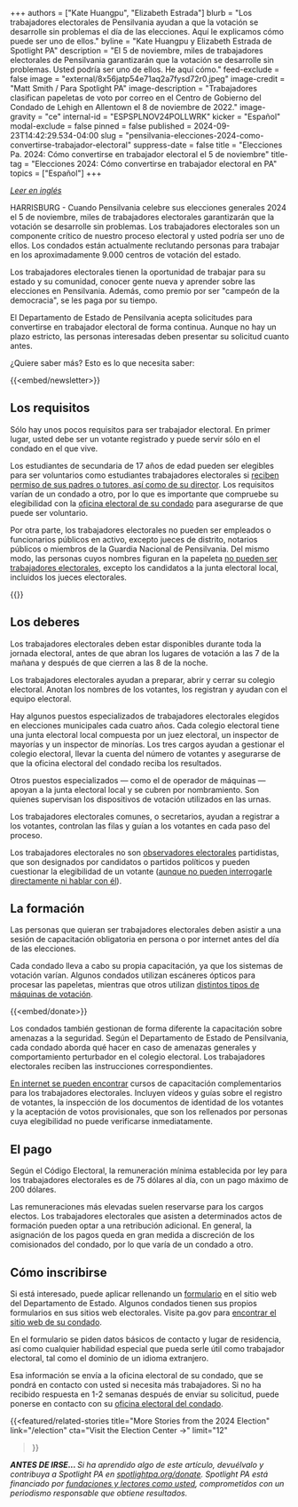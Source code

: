 +++
authors = ["Kate Huangpu", "Elizabeth Estrada"]
blurb = "Los trabajadores electorales de Pensilvania ayudan a que la votación se desarrolle sin problemas el día de las elecciones. Aquí le explicamos cómo puede ser uno de ellos."
byline = "Kate Huangpu y Elizabeth Estrada de Spotlight PA"
description = "El 5 de noviembre, miles de trabajadores electorales de Pensilvania garantizarán que la votación se desarrolle sin problemas. Usted podría ser uno de ellos. He aquí cómo."
feed-exclude = false
image = "external/8x56jatp54e71aq2a7fysd72r0.jpeg"
image-credit = "Matt Smith / Para Spotlight PA"
image-description = "Trabajadores clasifican papeletas de voto por correo en el Centro de Gobierno del Condado de Lehigh en Allentown el 8 de noviembre de 2022."
image-gravity = "ce"
internal-id = "ESPSPLNOV24POLLWRK"
kicker = "Español"
modal-exclude = false
pinned = false
published = 2024-09-23T14:42:29.534-04:00
slug = "pensilvania-elecciones-2024-como-convertirse-trabajador-electoral"
suppress-date = false
title = "Elecciones Pa. 2024: Cómo convertirse en trabajador electoral el 5 de noviembre"
title-tag = "Elecciones 2024: Cómo convertirse en trabajador electoral en PA"
topics = ["Español"]
+++

<a href="https://www.spotlightpa.org/news/2024/09/pennsylvania-general-election-2024-how-to-be-poll-worker-guide/"><em>Leer en inglés</em></a>

HARRISBURG - Cuando Pensilvania celebre sus elecciones generales 2024 el 5 de noviembre, miles de trabajadores electorales garantizarán que la votación se desarrolle sin problemas. Los trabajadores electorales son un componente crítico de nuestro proceso electoral y usted podría ser uno de ellos. Los condados están actualmente reclutando personas para trabajar en los aproximadamente 9.000 centros de votación del estado.

Los trabajadores electorales tienen la oportunidad de trabajar para su estado y su comunidad, conocer gente nueva y aprender sobre las elecciones en Pensilvania. Además, como premio por ser &#34;campeón de la democracia&#34;, se les paga por su tiempo.

El Departamento de Estado de Pensilvania acepta solicitudes para convertirse en trabajador electoral de forma continua. Aunque no hay un plazo estricto, las personas interesadas deben presentar su solicitud cuanto antes.

¿Quiere saber más? Esto es lo que necesita saber:

{{<embed/newsletter>}}

## Los requisitos

Sólo hay unos pocos requisitos para ser trabajador electoral. En primer lugar, usted debe ser un votante registrado y puede servir sólo en el condado en el que vive.

Los estudiantes de secundaria de 17 años de edad pueden ser elegibles para ser voluntarios como estudiantes trabajadores electorales si <a href="https://www.pa.gov/en/agencies/vote/recursos-en-espanol/resources-spanish/become-a-poll-worker-spanish.html">reciben permiso de sus padres o tutores, así como de su director</a>. Los requisitos varían de un condado a otro, por lo que es importante que compruebe su elegibilidad con la <a href="https://www.pa.gov/en/agencies/vote/recursos-en-espanol/contact-us-spanish/county-contact-spanish.html">oficina electoral de su condado</a> para asegurarse de que puede ser voluntario.

Por otra parte, los trabajadores electorales no pueden ser empleados o funcionarios públicos en activo, excepto jueces de distrito, notarios públicos o miembros de la Guardia Nacional de Pensilvania. Del mismo modo, las personas cuyos nombres figuran en la papeleta <a href="https://www.pa.gov/en/agencies/vote/recursos-en-espanol/resources-spanish/become-a-poll-worker-spanish.html">no pueden ser trabajadores electorales</a>, excepto los candidatos a la junta electoral local, incluidos los jueces electorales.

{{<dewey-assistant>}}

## Los deberes

Los trabajadores electorales deben estar disponibles durante toda la jornada electoral, antes de que abran los lugares de votación a las 7 de la mañana y después de que cierren a las 8 de la noche.

Los trabajadores electorales ayudan a preparar, abrir y cerrar su colegio electoral. Anotan los nombres de los votantes, los registran y ayudan con el equipo electoral.

Hay algunos puestos especializados de trabajadores electorales elegidos en elecciones municipales cada cuatro años. Cada colegio electoral tiene una junta electoral local compuesta por un juez electoral, un inspector de mayorías y un inspector de minorías. Los tres cargos ayudan a gestionar el colegio electoral, llevar la cuenta del número de votantes y asegurarse de que la oficina electoral del condado reciba los resultados.

Otros puestos especializados — como el de operador de máquinas — apoyan a la junta electoral local y se cubren por nombramiento. Son quienes supervisan los dispositivos de votación utilizados en las urnas.

Los trabajadores electorales comunes, o secretarios, ayudan a registrar a los votantes, controlan las filas y guían a los votantes en cada paso del proceso.

Los trabajadores electorales no son <a href="https://www.spotlightpa.org/news/2024/03/pennsylvania-poll-watcher-election-2024-donald-trump-explainer/">observadores electorales</a> partidistas, que son designados por candidatos o partidos políticos y pueden cuestionar la elegibilidad de un votante (<a href="https://www.vote.pa.gov/Your-Rights/Pages/Poll-Watchers.aspx">aunque no pueden interrogarle directamente ni hablar con él</a>).

## La formación

Las personas que quieran ser trabajadores electorales deben asistir a una sesión de capacitación obligatoria en persona o por internet antes del día de las elecciones.

Cada condado lleva a cabo su propia capacitación, ya que los sistemas de votación varían. Algunos condados utilizan escáneres ópticos para procesar las papeletas, mientras que otros utilizan <a href="https://www.spotlightpa.org/news/2024/02/pennsylvania-voting-machines-elections-101-prebunking/">distintos tipos de máquinas de votación</a>.

{{<embed/donate>}}

Los condados también gestionan de forma diferente la capacitación sobre amenazas a la seguridad. Según el Departamento de Estado de Pensilvania, cada condado aborda qué hacer en caso de amenazas generales y comportamiento perturbador en el colegio electoral. Los trabajadores electorales reciben las instrucciones correspondientes.

<a href="https://www.vote.pa.gov/Resources/Poll-Worker-Training/Pages/default.aspx">En internet se pueden encontrar</a> cursos de capacitación complementarios para los trabajadores electorales. Incluyen vídeos y guías sobre el registro de votantes, la inspección de los documentos de identidad de los votantes y la aceptación de votos provisionales, que son los rellenados por personas cuya elegibilidad no puede verificarse inmediatamente.

## El pago

Según el Código Electoral, la remuneración mínima establecida por ley para los trabajadores electorales es de 75 dólares al día, con un pago máximo de 200 dólares.

Las remuneraciones más elevadas suelen reservarse para los cargos electos. Los trabajadores electorales que asisten a determinados actos de formación pueden optar a una retribución adicional. En general, la asignación de los pagos queda en gran medida a discreción de los comisionados del condado, por lo que varía de un condado a otro.

## Cómo inscribirse

Si está interesado, puede aplicar rellenando un <a href="https://paebrprod.powerappsportals.us/EBR/DOS/Votes-PA-County/">formulario</a> en el sitio web del Departamento de Estado. Algunos condados tienen sus propios formularios en sus sitios web electorales. Visite pa.gov para <a href="https://www.pa.gov/en/agencies/vote/recursos-en-espanol/contact-us-spanish/county-contact-spanish.html">encontrar el sitio web de su condado</a>.

En el formulario se piden datos básicos de contacto y lugar de residencia, así como cualquier habilidad especial que pueda serle útil como trabajador electoral, tal como el dominio de un idioma extranjero.

Esa información se envía a la oficina electoral de su condado, que se pondrá en contacto con usted si necesita más trabajadores. Si no ha recibido respuesta en 1-2 semanas después de enviar su solicitud, puede ponerse en contacto con su <a href="https://www.pa.gov/en/agencies/vote/recursos-en-espanol/contact-us-spanish/county-contact-spanish.html">oficina electoral del condado</a>.

{{<featured/related-stories 
  title="More Stories from the 2024 Election" 
  link="/election"
  cta="Visit the Election Center →"
  limit="12"
>}}

<strong><em>ANTES DE IRSE... </em></strong><em>Si ha aprendido algo de este artículo, devuélvalo y contribuya a Spotlight PA en </em><a href="http://spotlightpa.org/donate"><em>spotlightpa.org/donate</em></a><em>. Spotlight PA está financiado por </em><a href="https://www.spotlightpa.org/support"><em>fundaciones y lectores como usted</em></a><em>, comprometidos con un periodismo responsable que obtiene resultados.</em>


